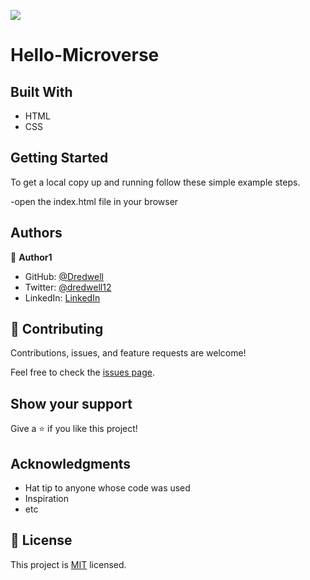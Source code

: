 ![](https://img.shields.io/badge/Microverse-blueviolet)

# Hello-Microverse

## Built With

- HTML
- CSS


## Getting Started


To get a local copy up and running follow these simple example steps.

-open the index.html file in your browser


## Authors

👤 **Author1**

- GitHub: [@Dredwell](https://github.com/Dredwell)
- Twitter: [@dredwell12](https://twitter.com/dredwell12)
- LinkedIn: [LinkedIn](https://linkedin.com/in/linkedinhandle)

## 🤝 Contributing

Contributions, issues, and feature requests are welcome!

Feel free to check the [issues page](../../issues/).

## Show your support

Give a ⭐️ if you like this project!

## Acknowledgments

- Hat tip to anyone whose code was used
- Inspiration
- etc

## 📝 License

This project is [MIT](./MIT.md) licensed.
